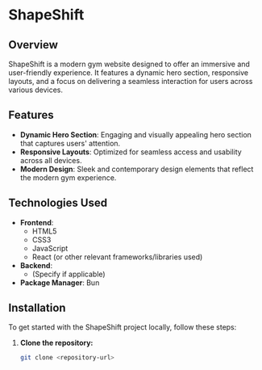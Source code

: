 # ShapeShift

## Overview

ShapeShift is a modern gym website designed to offer an immersive and user-friendly experience. It features a dynamic hero section, responsive layouts, and a focus on delivering a seamless interaction for users across various devices.

## Features

- **Dynamic Hero Section**: Engaging and visually appealing hero section that captures users' attention.
- **Responsive Layouts**: Optimized for seamless access and usability across all devices.
- **Modern Design**: Sleek and contemporary design elements that reflect the modern gym experience.

## Technologies Used

- **Frontend**: 
  - HTML5
  - CSS3
  - JavaScript
  - React (or other relevant frameworks/libraries used)
- **Backend**: 
  - (Specify if applicable)
- **Package Manager**: Bun

## Installation

To get started with the ShapeShift project locally, follow these steps:

1. **Clone the repository:**
   ```bash
   git clone <repository-url>
